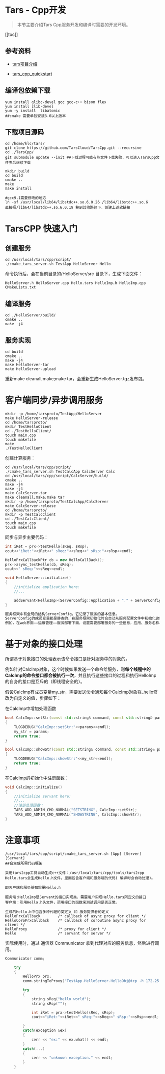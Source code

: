 # Tars - Cpp开发

> 本节主要介绍Tars Cpp服务开发和编译时需要的开发环境。

[[toc]]

## 参考资料

* [tars项目介绍](https://tarscloud.gitbook.io/tarsdocs/)

* [tars_cpp_quickstart](https://github.com/TarsCloud/TarsDocs/blob/91fd046369b5f6fa43d02288ae2bf9be670fdb30/demo/tarscpp/tars_cpp_quickstart.md)

## 编译包依赖下载

```
yum install glibc-devel gcc gcc-c++ bison flex
yum install zlib-devel
yum -y install  libatomic
##cmake 需要单独安装3.0以上版本
```



## 下载项目源码

```
cd /home/klc/tars/
git clone https://github.com/TarsCloud/TarsCpp.git --recursive
cd ./TarsCpp/
git submodule update --init ##下载过程可能有些文件下载失败，可以进入TarsCpp文件夹后继续下载

mkdir build
cd build
cmake ..
make
make install

#gcc9.1需要修改的地方
ln -sf /usr/local/lib64/libstdc++.so.6.0.26 /lib64/libstdc++.so.6
直接把/lib64/libstdc++.so.6.0.19 移到其他路径下，创建上述软链接
```

# TarsCPP 快速入门

## 创建服务

```
cd /usr/local/tars/cpp/script/
./cmake_tars_server.sh TestApp HelloServer Hello
```

命令执行后，会在当前目录的/HelloServer/src 目录下，生成下面文件：

```
HelloServer.h HelloServer.cpp Hello.tars HelloImp.h HelloImp.cpp CMakeLists.txt
```

## 编译服务

```
cd ./HelloServer/build/
cmake ..
make -j4
```

## 服务实现

```
cd build
cmake ..
make -j4
make HelloServer-tar
make HelloServer-upload
```

重新make cleanall;make;make tar，会重新生成HelloServer.tgz发布包。

# 客户端同步/异步调用服务

```
mkdir -p /home/tarsproto/TestApp/HelloServer
make HelloServer-release
cd /home/tarsproto/
mkdir TestHelloClient
cd ./TestHelloClient/
touch main.cpp
touch makefile
make
./TestHelloClient
```

创建计算服务：

```
cd /usr/local/tars/cpp/script/
./cmake_tars_server.sh TestCalcApp CalcServer Calc
cd /usr/local/tars/cpp/script/CalcServer/build/
cmake ..
make -j4
make -j4
make CalcServer-tar
make cleanall;make;make tar
mkdir -p /home/tarsproto/TestCalcApp/CalcServer
make CalcServer-release
cd /home/tarsproto/
mkdir -p TestCalcClient
cd ./TestCalcClient/
touch main.cpp
touch makefile
```

同步与异步主要代码：

```cpp
int iRet = prx->testHello(sReq, sRsp);
cout<<"iRet:"<<iRet<<" sReq:"<<sReq<<" sRsp:"<<sRsp<<endl;

HelloPrxCallbackPtr cb = new HelloCallBack();
prx->async_testHello(cb, sReq);
cout<<" sReq:"<<sReq<<endl;

void HelloServer::initialize()
{
    //initialize application here:
    //...

    addServant<HelloImp>(ServerConfig::Application + "." + ServerConfig::ServerName + ".HelloObj");
}

服务框架中有全局的结构ServerConfig，它记录了服务的基本信息。
ServerConfig的成员变量都是静态的，在服务框架初始化时会自动从服务配置文件中初始化这些参数。
例如，在web界面——运维管理——服务部署下面，设置需要部署服务的一些信息，应用、服务名称、Obj等。
```

# 基于对象的接口处理

所谓基于对象接口的处理表示该命令接口是针对服务中的对象的。

例如针对CalcImp对象，这个时候如果发送一个命令给服务，则**每个线程中的CalcImp的命令接口都会被执行一次**，并且执行这些接口的过程和执行HelloImp的自身的接口是互斥的（即线程安全的）。

假设CalcImp有成员变量my_str，需要发送命令通知每个CalcImp对象将\_hello修改为自定义的值，步骤如下：

在CalcImp中增加处理函数

```cpp
bool CalcImp::setStr(const std::string& command, const std::string& params, std::string& result)
{
	TLOGDEBUG("CalcImp::setStr:"<<params<<endl);
	my_str = params;
    return true;
}

bool CalcImp::showStr(const std::string& command, const std::string& params, std::string& result)
{
	TLOGDEBUG("CalcImp::showStr:"<<my_str<<endl);
    return true;
}
```

在CalcImp的初始化中注册函数：

```cpp
void CalcImp::initialize()
{
    //initialize servant here:
    //...
	//注册处理函数：
    TARS_ADD_ADMIN_CMD_NORMAL("SETSTRING", CalcImp::setStr);
	TARS_ADD_ADMIN_CMD_NORMAL("SHOWSTRING", CalcImp::showStr);
}
```

# 注意事项

```
/usr/local/tars/cpp/script/cmake_tars_server.sh [App] [Server] [Servant]
##会生成所需代码框架

采用tars2cpp工具自动生成c++文件：/usr/local/tars/cpp/tools/tars2cpp Hello.tars会生成Hello.h文件，里面包含客户端和服务端的代码( 编译时会自动处理)。

即客户端和服务器都需要Hello.h

服务端:HelloImp是Servant的接口实现类，需要用户实现Hello.tars所定义的接口
客户端：引用Hello.h头文件，调用接口的函数来测试调用是否正常。

生成的Hello.h中包含多种代理的类定义 和 服务提供者的定义
HelloPrxCallback   		/* callback of async proxy for client */
HelloCoroPrxCallback	/* callback of coroutine async proxy for client */
HelloProxy				/* proxy for client */
Hello 					/* servant for server */

```

实际使用时，通过 通信器 Communicator 拿到代理对应的服务信息，然后进行调用。

```cpp
Communicator comm;

    try
    {
        HelloPrx prx;
        comm.stringToProxy("TestApp.HelloServer.HelloObj@tcp -h 172.25.0.3 -p 20001" , prx);

        try
        {
            string sReq("hello world");
            string sRsp("");

            int iRet = prx->testHello(sReq, sRsp);
            cout<<"iRet:"<<iRet<<" sReq:"<<sReq<<" sRsp:"<<sRsp<<endl;

        }
        catch(exception &ex)
        {
            cerr << "ex:" << ex.what() << endl;
        }
        catch(...)
        {
            cerr << "unknown exception." << endl;
        }
    }
```

